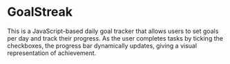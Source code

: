 # GoalStreak
This is a JavaScript-based daily goal tracker that allows users to set goals per day and track their progress. As the user completes tasks by ticking the checkboxes, the progress bar dynamically updates, giving a visual representation of achievement.
